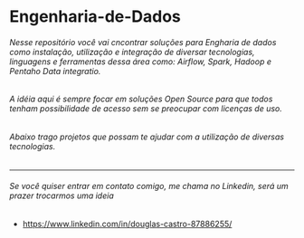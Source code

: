 # Engenharia-de-Dados

###### Nesse repositório você vai cncontrar soluções para Engharia de dados como instalação, utilização e integração de diversar tecnologias, linguagens e ferramentas dessa área como: Airflow, Spark, Hadoop e Pentaho Data integratio.

###### A idéia aqui é sempre focar em soluções Open Source para que todos tenham possibilidade de acesso sem se preocupar com licenças de uso.

###### Abaixo trago projetos que possam te ajudar com a utilização de diversas tecnologias. 

-------------------------------------------------------------------------------



###### Se você quiser entrar em contato comigo, me chama no Linkedin, será um prazer trocarmos uma ideia


* https://www.linkedin.com/in/douglas-castro-87886255/
